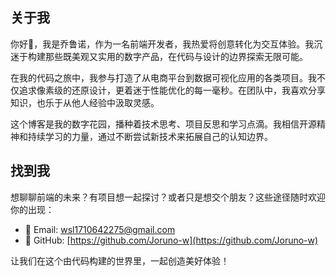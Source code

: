 ## 关于我

你好👋，我是乔鲁诺，作为一名前端开发者，我热爱将创意转化为交互体验。我沉迷于构建那些既美观又实用的数字产品，在代码与设计的边界探索无限可能。

在我的代码之旅中，我参与打造了从电商平台到数据可视化应用的各类项目。我不仅追求像素级的还原设计，更着迷于性能优化的每一毫秒。在团队中，我喜欢分享知识，也乐于从他人经验中汲取灵感。

这个博客是我的数字花园，播种着技术思考、项目反思和学习点滴。我相信开源精神和持续学习的力量，通过不断尝试新技术来拓展自己的认知边界。

## 找到我

想聊聊前端的未来？有项目想一起探讨？或者只是想交个朋友？这些途径随时欢迎你的出现：

- 📧 Email: wsl1710642275@gmail.com
- 🐙 GitHub: [https://github.com/Joruno-w](https://github.com/Joruno-w)

让我们在这个由代码构建的世界里，一起创造美好体验！
